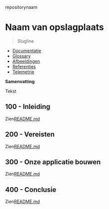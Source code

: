 repositorynaam

# Naam van opslagplaats

> Slugline

-   [Documentatie](./DOCUMENTATION.md)
-   [Glossary](./GLOSSARY.md)
-   [Afbeeldingen](./IMAGES.md)
-   [Referenties](./REFERENCES.md)
-   [Telemetrie](./TELEMETRY.md)

**Samenvatting**

Tekst

## 100 - Inleiding

Zien[README.md](./100/README.md)

## 200 - Vereisten

Zien[README.md](./200/README.md)

## 300 - Onze applicatie bouwen

Zien[README.md](./300/README.md)

## 400 - Conclusie

Zien[README.md](./400/README.md)
